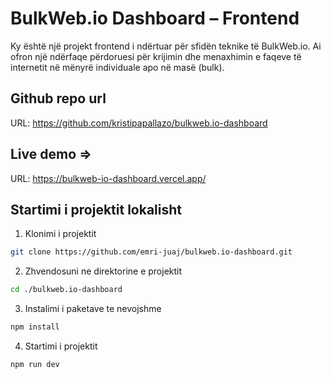 # BulkWeb.io Dashboard – Frontend

Ky është një projekt frontend i ndërtuar për sfidën teknike të BulkWeb.io. Ai ofron një ndërfaqe përdoruesi për krijimin dhe menaxhimin e faqeve të internetit në mënyrë individuale apo në masë (bulk).

## Github repo url

URL: https://github.com/kristipapallazo/bulkweb.io-dashboard

## Live demo =>

URL: https://bulkweb-io-dashboard.vercel.app/

## Startimi i projektit lokalisht

1. Klonimi i projektit

```bash
git clone https://github.com/emri-juaj/bulkweb.io-dashboard.git
```

2. Zhvendosuni ne direktorine e projektit

```bash
cd ./bulkweb.io-dashboard
```

3. Instalimi i paketave te nevojshme

```bash
npm install
```

4. Startimi i projektit

```bash
npm run dev
```
